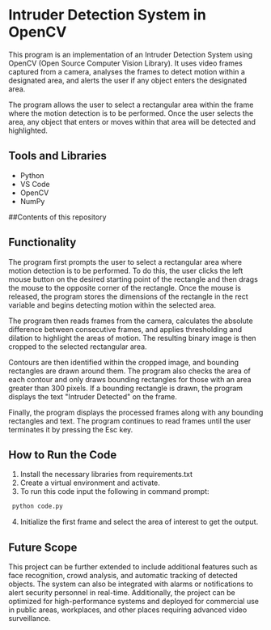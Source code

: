 
# Intruder Detection System in OpenCV

This program is an implementation of an Intruder Detection System using OpenCV (Open Source Computer Vision Library). It uses video frames captured from a camera, analyses the frames to detect motion within a designated area, and alerts the user if any object enters the designated area.

The program allows the user to select a rectangular area within the frame where the motion detection is to be performed. Once the user selects the area, any object that enters or moves within that area will be detected and highlighted.



## Tools and Libraries

- Python
- VS Code
- OpenCV
- NumPy


##Contents of this repository


## Functionality

The program first prompts the user to select a rectangular area where motion detection is to be performed. To do this, the user clicks the left mouse button on the desired starting point of the rectangle and then drags the mouse to the opposite corner of the rectangle. Once the mouse is released, the program stores the dimensions of the rectangle in the rect variable and begins detecting motion within the selected area.

The program then reads frames from the camera, calculates the absolute difference between consecutive frames, and applies thresholding and dilation to highlight the areas of motion. The resulting binary image is then cropped to the selected rectangular area.

Contours are then identified within the cropped image, and bounding rectangles are drawn around them. The program also checks the area of each contour and only draws bounding rectangles for those with an area greater than 300 pixels. If a bounding rectangle is drawn, the program displays the text "Intruder Detected" on the frame.

Finally, the program displays the processed frames along with any bounding rectangles and text. The program continues to read frames until the user terminates it by pressing the Esc key.


## How to Run the Code

1) Install the necessary libraries from requirements.txt
2) Create a virtual environment and activate.
3) To run this code input the following in command prompt:

```bash
 python code.py
```
4) Initialize the first frame and select the area of interest to get the output.


## Future Scope

This project can be further extended to include additional features such as face recognition, crowd analysis, and automatic tracking of detected objects. The system can also be integrated with alarms or notifications to alert security personnel in real-time. Additionally, the project can be optimized for high-performance systems and deployed for commercial use in public areas, workplaces, and other places requiring advanced video surveillance.

